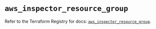 # `aws_inspector_resource_group`

Refer to the Terraform Registry for docs: [`aws_inspector_resource_group`](https://registry.terraform.io/providers/hashicorp/aws/6.5.0/docs/resources/inspector_resource_group).
